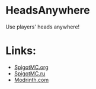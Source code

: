 # HeadsAnywhere
Use players' heads anywhere!

# Links:
* [SpigotMC.org](https://www.spigotmc.org/resources/headsanywhere-use-players-heads-anywhere.109951/)
* [SpigotMC.ru](https://spigotmc.ru/resources/headsanywhere-ispolzuj-golovy-igrokov-gde-ugodno.1517/)
* [Modrinth.com](https://modrinth.com/plugin/headsanywhere)